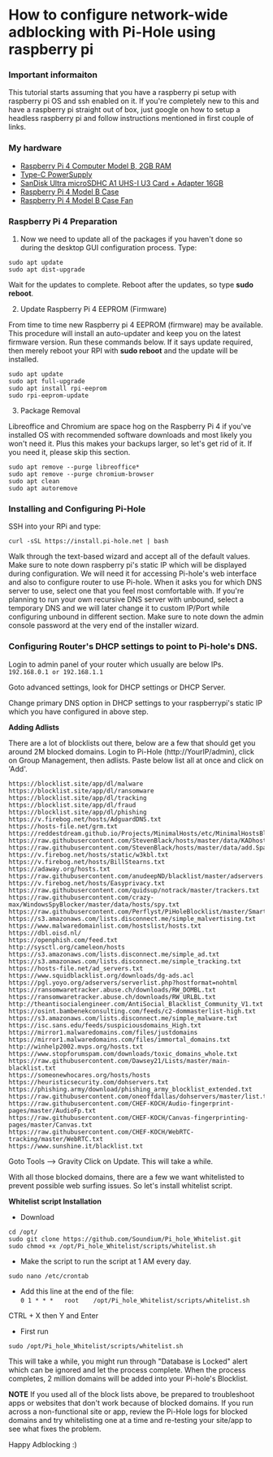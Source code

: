 # How to configure network-wide adblocking with Pi-Hole using raspberry pi

### Important informaiton
This tutorial starts assuming that you have a raspberry pi setup with raspberry pi OS and ssh enabled on it. If you're completely new to this and have a raspberry pi straight out of box, just google on how to setup a headless raspberry pi and follow instructions mentioned in first couple of links.

### My hardware
- <a href="https://www.raspberrypi.org/products/raspberry-pi-4-model-b/">Raspberry Pi 4 Computer Model B, 2GB RAM</a>
- <a href="https://www.raspberrypi.org/products/type-c-power-supply/">Type-C PowerSupply</a>
- <a href="https://shop.westerndigital.com/products/memory-cards/sandisk-ultra-uhs-i-microsd#SDSQUNC-016G-AN6MA">SanDisk Ultra microSDHC A1 UHS-I U3 Card + Adapter 16GB</a>
- <a href="https://www.raspberrypi.org/products/raspberry-pi-4-case/">Raspberry Pi 4 Model B Case</a>
- <a href="https://www.raspberrypi.org/products/raspberry-pi-4-case-fan/">Raspberry Pi 4 Model B Case Fan</a>

### Raspberry Pi 4 Preparation
1. Now we need to update all of the packages if you haven't done so during the desktop GUI configuration process. Type:
```
sudo apt update
sudo apt dist-upgrade
```
Wait for the updates to complete. Reboot after the updates, so type **sudo reboot**.

2. Update Raspberry Pi 4 EEPROM (Firmware)

From time to time new Raspberry pi 4 EEPROM (firmware) may be available. This procedure will install an auto-updater and keep you on the latest firmware version. Run these commands below. If it says update required, then merely reboot your RPI with **sudo reboot** and the update will be installed. 

```
sudo apt update
sudo apt full-upgrade
sudo apt install rpi-eeprom
sudo rpi-eeprom-update
```

3. Package Removal

Libreoffice and Chromium are space hog on the Raspberry Pi 4 if you've installed OS with recommended software downloads and most likely you won't need it. Plus this makes your backups larger, so let's get rid of it. If you need it, please skip this section.

```
sudo apt remove --purge libreoffice*
sudo apt remove --purge chromium-browser
sudo apt clean
sudo apt autoremove
```
### Installing and Configuring Pi-Hole

SSH into your RPi and type:
```
curl -sSL https://install.pi-hole.net | bash
```
Walk through the text-based wizard and accept all of the default values. 
Make sure to note down raspberry pi's static IP which will be displayed during configuration. We will need it for accessing Pi-hole's web interface and also to configure router to use Pi-hole. 
When it asks you for which DNS server to use, select one that you feel most comfortable with. If you're planning to run your own recursive DNS server with unbound, select a temporary DNS and we will later change it to custom IP/Port while configuring unbound in different section.
Make sure to note down the admin console password at the very end of the installer wizard.

### Configuring Router's DHCP settings to point to Pi-hole's DNS.

Login to admin panel of your router which usually are below IPs. 
`192.168.0.1 or 192.168.1.1`

Goto advanced settings, look for DHCP settings or DHCP Server.

Change primary DNS option in DHCP settings to your raspberrypi's static IP which you have configured in above step.


**Adding Adlists**

There are a lot of blocklists out there, below are a few that should get you around 2M blocked domains. Login to Pi-Hole (http://YourIP/admin), click on Group Management, then adlists. Paste below list all at once and click on 'Add'. 

```
https://blocklist.site/app/dl/malware
https://blocklist.site/app/dl/ransomware
https://blocklist.site/app/dl/tracking
https://blocklist.site/app/dl/fraud
https://blocklist.site/app/dl/phishing
https://v.firebog.net/hosts/AdguardDNS.txt
https://hosts-file.net/grm.txt
https://reddestdream.github.io/Projects/MinimalHosts/etc/MinimalHostsBlocker/minimalhosts
https://raw.githubusercontent.com/StevenBlack/hosts/master/data/KADhosts/hosts
https://raw.githubusercontent.com/StevenBlack/hosts/master/data/add.Spam/hosts
https://v.firebog.net/hosts/static/w3kbl.txt
https://v.firebog.net/hosts/BillStearns.txt
https://adaway.org/hosts.txt
https://raw.githubusercontent.com/anudeepND/blacklist/master/adservers.txt
https://v.firebog.net/hosts/Easyprivacy.txt
https://raw.githubusercontent.com/quidsup/notrack/master/trackers.txt
https://raw.githubusercontent.com/crazy-max/WindowsSpyBlocker/master/data/hosts/spy.txt
https://raw.githubusercontent.com/Perflyst/PiHoleBlocklist/master/SmartTV.txt
https://s3.amazonaws.com/lists.disconnect.me/simple_malvertising.txt
https://www.malwaredomainlist.com/hostslist/hosts.txt
https://dbl.oisd.nl/
https://openphish.com/feed.txt
http://sysctl.org/cameleon/hosts
https://s3.amazonaws.com/lists.disconnect.me/simple_ad.txt
https://s3.amazonaws.com/lists.disconnect.me/simple_tracking.txt
https://hosts-file.net/ad_servers.txt
https://www.squidblacklist.org/downloads/dg-ads.acl
https://pgl.yoyo.org/adservers/serverlist.php?hostformat=nohtml
https://ransomwaretracker.abuse.ch/downloads/RW_DOMBL.txt
https://ransomwaretracker.abuse.ch/downloads/RW_URLBL.txt
http://theantisocialengineer.com/AntiSocial_Blacklist_Community_V1.txt
https://osint.bambenekconsulting.com/feeds/c2-dommasterlist-high.txt
https://s3.amazonaws.com/lists.disconnect.me/simple_malware.txt
https://isc.sans.edu/feeds/suspiciousdomains_High.txt
https://mirror1.malwaredomains.com/files/justdomains
https://mirror1.malwaredomains.com/files/immortal_domains.txt
http://winhelp2002.mvps.org/hosts.txt
https://www.stopforumspam.com/downloads/toxic_domains_whole.txt
https://raw.githubusercontent.com/Dawsey21/Lists/master/main-blacklist.txt
https://someonewhocares.org/hosts/hosts
https://heuristicsecurity.com/dohservers.txt
https://phishing.army/download/phishing_army_blocklist_extended.txt
https://raw.githubusercontent.com/oneoffdallas/dohservers/master/list.txt
https://raw.githubusercontent.com/CHEF-KOCH/Audio-fingerprint-pages/master/AudioFp.txt
https://raw.githubusercontent.com/CHEF-KOCH/Canvas-fingerprinting-pages/master/Canvas.txt
https://raw.githubusercontent.com/CHEF-KOCH/WebRTC-tracking/master/WebRTC.txt
https://www.sunshine.it/blacklist.txt
```
Goto Tools --> Gravity
Click on Update. This will take a while.

With all those blocked domains, there are a few we want whitelisted to prevent possible web surfing issues. So let's install whitelist script.

**Whitelist script Installation**
- Download
```
cd /opt/
sudo git clone https://github.com/Soundium/Pi_hole_Whitelist.git
sudo chmod +x /opt/Pi_hole_Whitelist/scripts/whitelist.sh
```
- Make the script to run the script at 1 AM every day.

`sudo nano /etc/crontab`

- Add this line at the end of the file:       
`0 1 * * *   root    /opt/Pi_hole_Whitelist/scripts/whitelist.sh`

CTRL + X then Y and Enter

- First run
```
sudo /opt/Pi_hole_Whitelist/scripts/whitelist.sh
```  

This will take a while, you might run through "Database is Locked" alert which can be ignored and let the process complete. When the process completes, 2 million domains will be added into your Pi-hole's Blocklist.

**NOTE** 
If you used all of the block lists above, be prepared to troubleshoot apps or websites that don't work because of blocked domains. If you run across a non-functional site or app, review the Pi-Hole logs for blocked domains and try whitelisting one at a time and re-testing your site/app to see what fixes the problem.

Happy Adblocking :)
